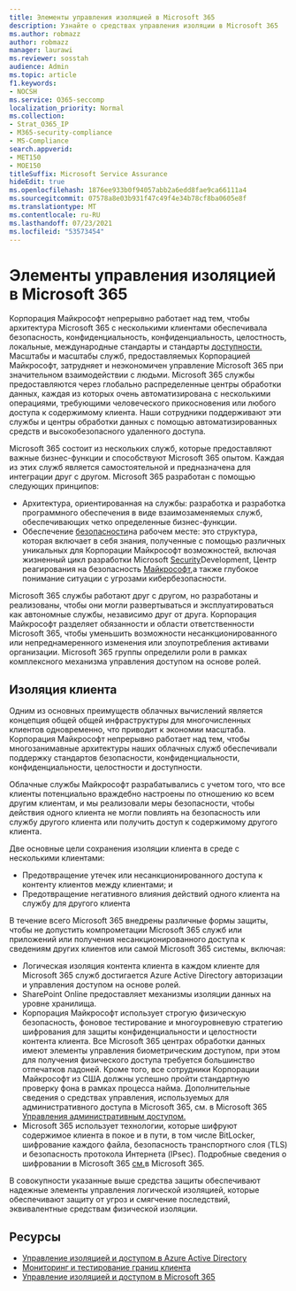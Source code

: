 ```yaml
---
title: Элементы управления изоляцией в Microsoft 365
description: Узнайте о средствах управления изоляции в Microsoft 365
ms.author: robmazz
author: robmazz
manager: laurawi
ms.reviewer: sosstah
audience: Admin
ms.topic: article
f1.keywords:
- NOCSH
ms.service: O365-seccomp
localization_priority: Normal
ms.collection:
- Strat_O365_IP
- M365-security-compliance
- MS-Compliance
search.appverid:
- MET150
- MOE150
titleSuffix: Microsoft Service Assurance
hideEdit: true
ms.openlocfilehash: 1876ee933b0f94057abb2a6edd8fae9ca66111a4
ms.sourcegitcommit: 07578a8e03b931f47c49f4e34b78cf8ba0605e8f
ms.translationtype: MT
ms.contentlocale: ru-RU
ms.lasthandoff: 07/23/2021
ms.locfileid: "53573454"
---
```

# <a name="microsoft-365-isolation-controls"></a>Элементы управления изоляцией в Microsoft 365

Корпорация Майкрософт непрерывно работает над тем, чтобы архитектура Microsoft 365 с несколькими клиентами обеспечивала безопасность, конфиденциальность, конфиденциальность, целостность, локальные, международные стандарты и стандарты [доступности.](https://www.microsoft.com/trust-center/compliance/compliance-overview) Масштабы и масштабы служб, предоставляемых Корпорацией Майкрософт, затрудняет и неэкономичен управление Microsoft 365 при значительном взаимодействии с людьми. Microsoft 365 службы предоставляются через глобально распределенные центры обработки данных, каждая из которых очень автоматизирована с несколькими операциями, требующими человеческого прикосновения или любого доступа к содержимому клиента. Наши сотрудники поддерживают эти службы и центры обработки данных с помощью автоматизированных средств и высокобезопасного удаленного доступа.

Microsoft 365 состоит из нескольких служб, которые предоставляют важные бизнес-функции и способствуют Microsoft 365 опытом. Каждая из этих служб является самостоятельной и предназначена для интеграции друг с другом. Microsoft 365 разработан с помощью следующих принципов:

- Архитектура, ориентированная на службы: разработка и разработка программного обеспечения в виде взаимозаменяемых служб, обеспечивающих четко определенные бизнес-функции.
- Обеспечение [безопасности](https://www.microsoft.com/securityengineering/osa)на рабочем месте: это структура, которая включает в себя знания, полученные с помощью различных уникальных для Корпорации Майкрософт возможностей, включая жизненный цикл разработки Microsoft [Security](https://www.microsoft.com/sdl/default.aspx)Development, Центр реагирования на безопасность [Майкрософт,](https://www.microsoft.com/msrc)а также глубокое понимание ситуации с угрозами кибербезопасности.

Microsoft 365 службы работают друг с другом, но разработаны и реализованы, чтобы они могли развертываться и эксплуатироваться как автономные службы, независимо друг от друга. Корпорация Майкрософт разделяет обязанности и области ответственности Microsoft 365, чтобы уменьшить возможности несанкционированного или непреднамеренного изменения или злоупотребления активами организации. Microsoft 365 группы определили роли в рамках комплексного механизма управления доступом на основе ролей.

## <a name="tenant-isolation"></a>Изоляция клиента

Одним из основных преимуществ облачных вычислений является концепция общей общей инфраструктуры для многочисленных клиентов одновременно, что приводит к экономии масштаба. Корпорация Майкрософт непрерывно работает над тем, чтобы многозанимавные архитектуры наших облачных служб обеспечивали поддержку стандартов безопасности, конфиденциальности, конфиденциальности, целостности и доступности.

Облачные службы Майкрософт разрабатывались с учетом того, что все клиенты потенциально враждебно настроены по отношению ко всем другим клиентам, и мы реализовали меры безопасности, чтобы действия одного клиента не могли повлиять на безопасность или службу другого клиента или получить доступ к содержимому другого клиента.

Две основные цели сохранения изоляции клиента в среде с несколькими клиентами:

- Предотвращение утечек или несанкционированного доступа к контенту клиентов между клиентами; и
- Предотвращение негативного влияния действий одного клиента на службу для другого клиента

В течение всего Microsoft 365 внедрены различные формы защиты, чтобы не допустить компрометации Microsoft 365 служб или приложений или получения несанкционированного доступа к сведениям других клиентов или самой Microsoft 365 системы, включая:

- Логическая изоляция контента клиента в каждом клиенте для Microsoft 365 служб достигается Azure Active Directory авторизации и управления доступом на основе ролей.
- SharePoint Online предоставляет механизмы изоляции данных на уровне хранилища.
- Корпорация Майкрософт использует строгую физическую безопасность, фоновое тестирование и многоуровневую стратегию шифрования для защиты конфиденциальности и целостности контента клиента. Все Microsoft 365 центрах обработки данных имеют элементы управления биометрическим доступом, при этом для получения физического доступа требуется большинство отпечатков ладоней. Кроме того, все сотрудники Корпорации Майкрософт из США должны успешно пройти стандартную проверку фона в рамках процесса найма. Дополнительные сведения о средствах управления, используемых для административного доступа в Microsoft 365, см. в Microsoft 365 [Управления административным доступом.](assurance-administrative-access-controls-overview.md)
- Microsoft 365 использует технологии, которые шифруют содержимое клиента в покое и в пути, в том числе BitLocker, шифрование каждого файла, безопасность транспортного слоя (TLS) и безопасность протокола Интернета (IPsec). Подробные сведения о шифровании в Microsoft 365 [см.](/microsoft-365/compliance/office-365-encryption-in-the-microsoft-cloud-overview)в Microsoft 365.

В совокупности указанные выше средства защиты обеспечивают надежные элементы управления логической изоляцией, которые обеспечивают защиту от угроз и смягчение последствий, эквивалентные средствам физической изоляции.

## <a name="resources"></a>Ресурсы

- [Управление изоляцией и доступом в Azure Active Directory](/microsoft-365/enterprise/microsoft-365-isolation-in-azure-active-directory)
- [Мониторинг и тестирование границ клиента](assurance-monitoring-and-testing.md)
- [Управление изоляцией и доступом в Microsoft 365](/microsoft-365/enterprise/microsoft-365-isolation-in-microsoft-365)
